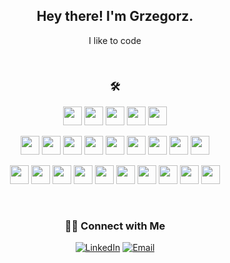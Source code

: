 <h2 align="center"> Hey there! I'm Grzegorz.</h2>
<p align="center">I like to code</p>

<br>

<h3 align="center">🛠 </h3>

<p align="center">
<img src="https://cdn.svgporn.com/logos/visual-studio-code.svg" style="height:30px;">
<img src="https://cdn.svgporn.com/logos/microsoft-windows.svg" style="height:30px;">
<img src="https://cdn.svgporn.com/logos/apple.svg" style="height:30px;">
<img src="https://cdn.svgporn.com/logos/raspberry-pi.svg" style="height:30px;">
<img src="https://cdn.svgporn.com/logos/linux-tux.svg" style="height:30px;">
</p>

<p align="center">
<img src="https://cdn.svgporn.com/logos/redux.svg" style="height:30px;">
<img src="https://cdn.svgporn.com/logos/react.svg" style="height:30px;">
<img src="https://cdn.svgporn.com/logos/html-5.svg" style="height:30px;">
<img src="https://cdn.svgporn.com/logos/css-3.svg" style="height:30px;">
<img src="https://cdn.svgporn.com/logos/javascript.svg" style="height:30px;">
<img src="https://cdn.svgporn.com/logos/nodejs.svg" style="height:30px;">
<img src="https://cdn.svgporn.com/logos/mongodb.svg" style="height:30px;">
<img src="https://cdn.svgporn.com/logos/git-icon.svg" style="height:30px;">
<img src="https://cdn.svgporn.com/logos/markdown.svg" style="height:30px;">
</p>

<p align="center">
<img src="https://cdn.svgporn.com/logos/npm.svg"
style="height:30px;">
<img src="https://cdn.svgporn.com/logos/firebase.svg" style="height:30px;">
<img src="https://cdn.svgporn.com/logos/gatsby.svg" style="height:30px;">
<img src="https://cdn.svgporn.com/logos/datocms-icon.svg" style="height:30px;">
<img src="https://cdn.svgporn.com/logos/azure.svg" style="height:30px;">
<img src="https://cdn.svgporn.com/logos/eslint.svg" style="height:30px;">
<img src="https://cdn.svgporn.com/logos/es6.svg"
style="height:30px;">
<img src="https://cdn.svgporn.com/logos/sass.svg" style="height:30px;">
<img src="https://cdn.svgporn.com/logos/bem.svg"
style="height:30px;">
<img src="https://cdn.svgporn.com/logos/graphql.svg" style="height:30px;">
</p>

<br>

<h3 align="center"> 🤝🏻 Connect with Me </h3>

<p align="center">
<a href="https://www.linkedin.com/in/grzegorz-cymborski/"><img alt="LinkedIn" src="https://img.shields.io/badge/LinkedIn-Grzegorz%20Cymborski%20-blue?style=flat-square&logo=linkedin"></a>
<a href="mailto:cymborski@gmail.com"><img alt="Email" src="https://img.shields.io/badge/Email-cymborski@gmail.com-blue?style=flat-square&logo=gmail"></a>
</p>
